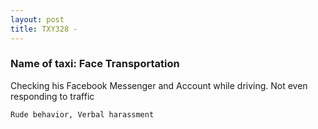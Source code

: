 ```yaml
---
layout: post
title: TXY328 - 
---
```


### Name of taxi: Face Transportation 

Checking his Facebook Messenger and Account while driving. Not even responding to traffic 

```Rude behavior, Verbal harassment```
